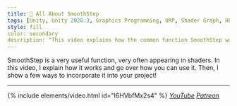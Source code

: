 ```yaml
---
title: 🧈 All About SmoothStep
tags: [Unity, Unity 2020.3, Graphics Programming, URP, Shader Graph, HLSL, C#, Shader, Basics, Math]
style: fill
color: secondary 
description: "This video explains how the common function SmoothStep works and shows how to use it."
---
```


SmoothStep is a very useful function, very often appearing in shaders. In this video, I explain how it works and go over how you can use it. Then, I show a few ways to incorporate it into your project!

***

{% include elements/video.html id="I6HVbfMx2s4" %}
*[YouTube](https://youtu.be/I6HVbfMx2s4) [Patreon](https://www.patreon.com/posts/files-all-about-49632815)* 